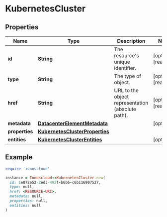 # KubernetesCluster

## Properties

| Name | Type | Description | Notes |
| ---- | ---- | ----------- | ----- |
| **id** | **String** | The resource&#39;s unique identifier. | [optional][readonly] |
| **type** | **String** | The type of object. | [optional][readonly] |
| **href** | **String** | URL to the object representation (absolute path). | [optional][readonly] |
| **metadata** | [**DatacenterElementMetadata**](DatacenterElementMetadata.md) |  | [optional] |
| **properties** | [**KubernetesClusterProperties**](KubernetesClusterProperties.md) |  |  |
| **entities** | [**KubernetesClusterEntities**](KubernetesClusterEntities.md) |  | [optional] |

## Example

```ruby
require 'ionoscloud'

instance = Ionoscloud::KubernetesCluster.new(
  id: 1e072e52-2ed3-492f-b6b6-c6b116907527,
  type: null,
  href: <RESOURCE-URI>,
  metadata: null,
  properties: null,
  entities: null
)
```

